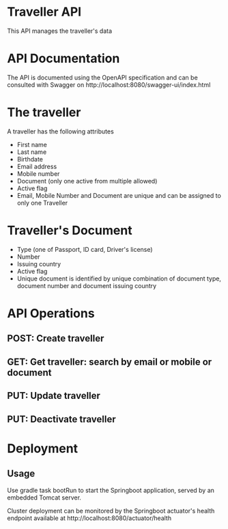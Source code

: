 # Traveller API

This API manages the traveller's data

# API Documentation

The API is documented using the OpenAPI specification and can be consulted with Swagger on http://localhost:8080/swagger-ui/index.html

# The traveller

A traveller has the following attributes

 - First name
 - Last name
 - Birthdate
 - Email address
 - Mobile number
 - Document (only one active from multiple allowed)
 - Active flag
 - Email, Mobile Number and Document are unique and can be assigned to only one Traveller


# Traveller's Document

 - Type (one of Passport, ID card, Driver's license)
 - Number
 - Issuing country
 - Active flag
 - Unique document is identified by unique combination of document type, document number and document issuing country

# API Operations

## POST: Create traveller
## GET: Get traveller: search by email or mobile or document
## PUT: Update traveller
## PUT: Deactivate traveller

# Deployment

## Usage

Use gradle task bootRun to start the Springboot application, served by an embedded Tomcat server.

Cluster deployment can be monitored by the Springboot actuator's health endpoint available at http://localhost:8080/actuator/health